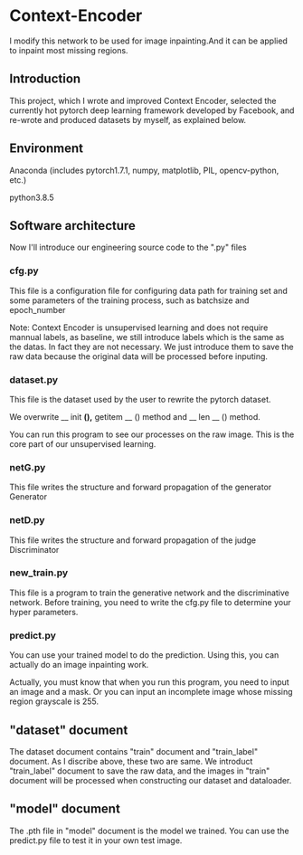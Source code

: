 # Context-Encoder
I modify this network to be used for image inpainting.And it can be applied to inpaint most missing regions.

## Introduction
This project, which I wrote and improved Context Encoder, selected the currently hot pytorch deep learning framework developed by Facebook, and re-wrote and produced datasets by myself, as explained below.

## Environment
Anaconda (includes pytorch1.7.1, numpy, matplotlib, PIL, opencv-python, etc.)

python3.8.5
## Software architecture
Now I'll introduce our engineering source code to the ".py" files
### cfg.py 
This file is a configuration file for configuring data path for training set and some parameters of the training process, such as batchsize and epoch_number

Note: Context Encoder is unsupervised learning and does not require mannual labels, as baseline, we still introduce labels which is the same as the datas. In fact they are not necessary. We just introduce them to save the raw data because the original data will be processed before inputing.

### dataset.py 
This file is the dataset used by the user to rewrite the pytorch dataset.

We overwrite __ init __(),__ getitem __ () method and __ len __ () method.

You can run this program to see our processes on the raw image. This is the core part of our unsupervised learning.

### netG.py 
This file writes the structure and forward propagation of the generator Generator

### netD.py 
This file writes the structure and forward propagation of the judge Discriminator

### new_train.py 
This file is a program to train the generative network and the discriminative network. Before training, you need to write the cfg.py file to determine your hyper parameters.

### predict.py
You can use your trained model to do the prediction. Using this, you can actually do an image inpainting work.

Actually, you must know that when you run this program, you need to input an image and a mask. Or you can input an incomplete image whose missing region grayscale is 255.

## "dataset" document
The dataset document contains "train" document and "train_label" document. As I discribe above, these two are same. We introduct "train_label" document to save the raw data, and the images in "train" document will be processed when constructing our dataset and dataloader.

## "model" document
The .pth file in "model" document is the model we trained. You can use the predict.py file to test it in your own test image.

